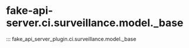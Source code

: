# fake-api-server.ci.surveillance.model._base

::: fake_api_server_plugin.ci.surveillance.model._base
